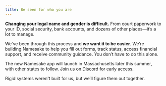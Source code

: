 ```yaml
---
title: Be seen for who you are
---
```


**Changing your legal name and gender is difficult.** From court paperwork to your ID, social security, bank accounts, and dozens of other places—it’s a lot to manage.

We've been through this process and **we want it to be easier**. We’re building Namesake to help you fill out forms, track status, access financial support, and receive community guidance. You don’t have to do this alone.

The new Namesake app will launch in Massachusetts later this summer, with other states to follow. [Join us on Discord](/chat) for early access.

Rigid systems weren't built for us, but we’ll figure them out together.
